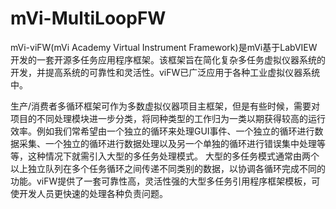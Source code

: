 # mVi-MultiLoopFW
mVi-viFW(mVi Academy Virtual Instrument Framework)是mVi基于LabVIEW开发的一套开源多任务应用程序框架。该框架旨在简化复杂多任务虚拟仪器系统的开发，并提高系统的可靠性和灵活性。viFW已广泛应用于各种工业虚拟仪器系统中。

生产/消费者多循环框架可作为多数虚拟仪器项目主框架，但是有些时候，需要对项目的不同处理模块进一步分类，将同种类型的工作归为一类以期获得较高的运行效率。例如我们常希望由一个独立的循环来处理GUI事件、一个独立的循环进行数据采集、一个独立的循环进行数据处理以及另一个单独的循环进行错误集中处理等等，这种情况下就需引入大型的多任务处理模式。
大型的多任务模式通常由两个以上独立队列在多个任务循环之间传递不同类别的数据，以协调各循环完成不同的功能。viFW提供了一套可靠性高，灵活性强的大型多任务引用程序框架模板，可使开发人员更快速的处理各种负责问题。
